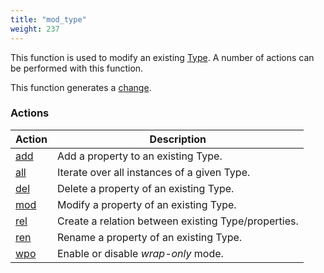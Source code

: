 ```yaml
---
title: "mod_type"
weight: 237
---
```


This function is used to modify an existing [Type](../../overview/type). A number of actions can be performed with this function.

This function generates a [change](../../overview/changes).

### Actions

Action | Description
------ | -----------
[add](./add) | Add a property to an existing Type.
[all](./all) | Iterate over all instances of a given Type.
[del](./del) | Delete a property of an existing Type.
[mod](./mod) | Modify a property of an existing Type.
[rel](./rel) | Create a relation between existing Type/properties.
[ren](./ren) | Rename a property of an existing Type.
[wpo](./wpo) | Enable or disable *wrap-only* mode.
